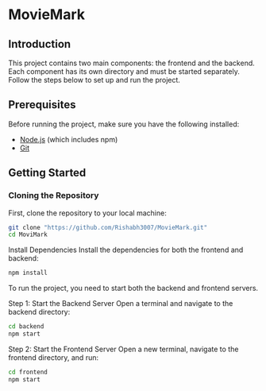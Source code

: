 # MovieMark

## Introduction

This project contains two main components: the frontend and the backend. Each component has its own directory and must be started separately. Follow the steps below to set up and run the project.

## Prerequisites

Before running the project, make sure you have the following installed:

- [Node.js](https://nodejs.org/) (which includes npm)
- [Git](https://git-scm.com/)

## Getting Started

### Cloning the Repository

First, clone the repository to your local machine:

```bash
git clone "https://github.com/Rishabh3007/MovieMark.git"
cd MoviMark
```
Install Dependencies
Install the dependencies for both the frontend and backend:

```bash
npm install
```
To run the project, you need to start both the backend and frontend servers.

Step 1: Start the Backend Server
Open a terminal and navigate to the backend directory:
```bash
cd backend
npm start
```
Step 2: Start the Frontend Server
Open a new terminal, navigate to the frontend directory, and run:
```bash
cd frontend
npm start
```


